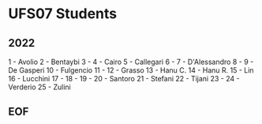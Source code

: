 # UFS07 Students

## 2022
1 - Avolio
2 - Bentaybi
3 - 
4 - Cairo
5 - Callegari
6 -
7 - D'Alessandro
8 -
9 - De Gasperi
10 - Fulgencio
11 - 
12 - Grasso
13 - Hanu C.
14 - Hanu R.
15 - Lin
16 - Lucchini 
17 -
18 -
19 -
20 - Santoro
21 - Stefani
22 - Tijani
23 -
24 - Verderio
25 - Zulini

## EOF
